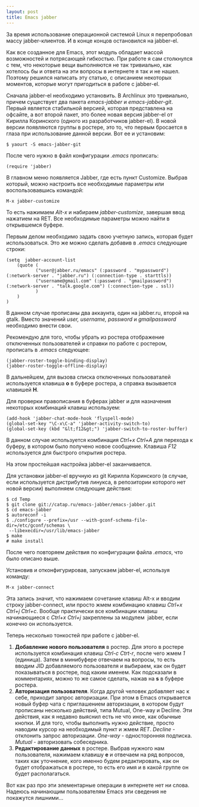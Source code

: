 ```yaml
--- 
layout: post
title: Emacs jabber
---
```

За время использование операционной системой Linux я перепробовал массу jabber-клиентов. И в конце концов остановился на jabber-el.

Как все созданное для Emacs, этот модуль обладает массой возможностей и потрясающей гибкостью. При работе я сам столкнулся с тем, что некоторые вещи выполняются не так тривиально, как хотелось бы и ответа на эти вопросы в интернете я так и не нашел. Поэтому решился написать эту статью, с описанием некоторых моментов, которые могут пригодиться в работе с jabber-el.

Сначала jabber-el необходимо установить. В Archlinux это тривиально, причем существует два пакета <em>emacs-jabber</em> и <em>emacs-jabber-git</em>. Первый является стабильной версией, которая представлена на офсайте, а вот второй пакет, это более новая версия jabber-el от Кирилла Коринского (одного из разработчиков jabber-el). В новой версии появляются группы в ростере, это то, что первым бросается в глаза при использование данной версии. Вот ее и установим:

    $ yaourt -S emacs-jabber-git

После чего нужно в файл конфигурации <em>.emacs</em> прописать:

    (require 'jabber)

В главном меню появляется Jabber, где есть пункт Customize. Выбрав который, можно настроить все необходимые параметры или воспользовавшись командой:

    M-x jabber-customize

То есть нажимаем <em>Alt-x</em> и набираем<em> jabber-customize</em>, завершая ввод нажатием на RET. Все необходимые параметры можно найти в открывшемся буфере.

Первым делом необходимо задать свою учетную запись, которая будет использоваться. Это же можно сделать добавив в<em> .emacs</em> следующие строки:

    (setq  jabber-account-list
        (quote (
               ("user@jabber.ru/emacs" (:password . "mypassword") (:network-server . "jabber.ru") (:connection-type . starttls))
               ("username@gmail.com" (:password . "gmailpassword") (:network-server . "talk.google.com") (:connection-type . ssl))
               )
        )
    )

В данном случае прописаны два аккаунта, один на jabber.ru, второй на gtalk. Вместо значений <em>user, username, password</em> и <em>gmailpassword</em> необходимо внести свои.

Рекомендую для того, чтобы убрать из ростера отображение отключенных пользователей и справки по работе с ростером, прописать в <em>.emacs</em> следующее:

    (jabber-roster-toggle-binding-display)
    (jabber-roster-toggle-offline-display)

В дальнейшем, для вызова списка отключенных пользоваталей используется клавиша <strong>o</strong> в буфере ростера, а справка вызывается клавишей <strong>H</strong>.

Для проверки правописания в буферах jabber и для назначения некоторых комбинаций клавиш используем:

    (add-hook 'jabber-chat-mode-hook 'flyspell-mode)
    (global-set-key "\C-x\C-a" 'jabber-activity-switch-to)
    (global-set-key (kbd "&lt;f12&gt;") 'jabber-switch-to-roster-buffer)

В данном случае используется комбинация <em>Ctrl+x Ctrl+A</em> для перехода к буферу, в котором было получено новое сообщение. Клавиша <em>F12</em> используется для быстрого открытия ростера.

На этом простейшая настройка jabber-el заканчивается.

Для установки jabber-el вручную из git Кирилла Коринского (в случае, если используется дистрибутив линукса, в репозитории которого нет новой версии) выполняем следующие действия:

    $ cd Temp
    $ git clone git://catap.ru/emacs-jabber/emacs-jabber.git
    $ cd emacs-jabber
    $ autoreconf -i
    $ ./configure --prefix=/usr --with-gconf-schema-file-dir=/etc/gconf/schemas \
     --libexecdir=/usr/lib/emacs-jabber
    $ make
    # make install

После чего повторяем действия по конфигурации файла <em>.emacs</em>, что было описано выше.

Установив и отконфигурировав, запускаем jabber-el, используя команду:

    M-x jabber-connect

Эта запись значит, что нажимаем сочетание клавиш Alt-x и вводим строку jabber-connect, или просто жмем комбинацию клавиш <em>Ctrl+x Ctrl+j Ctrl+c</em>. Вообще практически все комбинации клавиш начинающиеся с <em>Ctrl+x Ctrl+j</em> закреплены за модулем  jabber, если конечно он используется.

Теперь несколько тонкостей при работе с jabber-el.
<ol>
	<li><strong>Добавление нового пользователя</strong> в ростер. Для этого в ростере используется комбинация клавиш <em>Ctrl-c Ctrt-r</em>, после чего жмем <em>1</em> (единица). Затем в минибуфере отвечаем на вопросы, то есть вводим JID добавляемого пользователя и выбираем, как он будет показываться в ростере, под каким именем.
Как подсказали в комментариях, можно то же самое сделать, нажав на <strong>s</strong> в буфере ростера.</li>
	<li><strong>Авторизация пользователя</strong>. Когда другой человек добавляет нас к себе, приходит запрос авторизации. При этом в Emacs открывается новый буфер чата с приглашением авторизации, в котором будут прописаны несколько действий, типа Mutual, One-way и Decline. Эти действия, как я недавно выяснил есть не что иное, как обычные кнопки. И для того, чтобы выполнить нужно действие, просто наводим курсор на необходимый пункт и жмем <em>RET</em>.
<em>Decline</em> - отклонить запрос авторизации.
<em>One-way</em> - односторонняя подписка.
<em>Mutual</em> - авторизовать собеседника.</li>
	<li><strong>Редактирование данных</strong> в ростере. Выбрав нужного нам пользователя, нажимаем клавишу <strong>e</strong> и отвечаем на ряд вопросов, таких как уточнение, кого именно будем редактировать, как он будет отображаться в ростере, то есть его имя и в какой группе он будет располагаться.</li>
</ol>
Вот как раз про эти элементарные операции в интернете нет ни слова. Надеюсь начинающим пользователям Emacs эти сведения не покажутся лишними...
